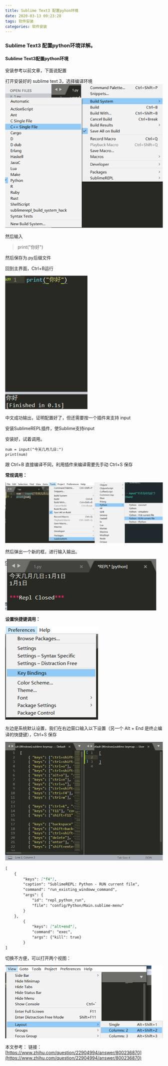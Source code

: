 ```yaml
---
title: Sublime Text3 配置pyhon环境
date: 2020-03-13 09:23:28
tags: 软件安装
categories: 软件安装
---
```

### Sublime Text3 配置python环境详解。
<!--more-->

#### Sublime Text3配置python环境

安装参考以前文章，下面说配置

打开安装好的 sublime text 3，选择编译环境
![0e3b5e9cfb36e436416f187edb061fd0.png](./Sublime-Text3-配置pyhon环境/SublimePython01.png)


然后输入
> print("你好")

然后保存为.py后缀文件

回到主界面，Ctrl+B运行

![89d3fe035435cc1dc56fff80ffd225fc.png](./Sublime-Text3-配置pyhon环境/SublimePython02.png)


中文成功输出，证明配置好了，但还需要按一个插件来支持 input

安装SublimeREPL插件，使Sublime支持input

安装好，试着调用。

```
num = input("今天几月几日:")
print(num)
```

跟 Ctrl+B 直接编译不同，利用插件来编译需要先手动 Ctrl+S 保存

**常规调用：**

![69d5a1b9e9dfe5c1aff1d2e1e1775f36.png](./Sublime-Text3-配置pyhon环境/SublimePython03.png)

然后弹出一个新的框，进行输入输出。

![fbe8fc6a38764b3605c069357dafdf37.png](./Sublime-Text3-配置pyhon环境/SublimePython04.png)

**设置快捷键调用：**

![ded30527af9e541ca4cf0e79bf907cf2.png](./Sublime-Text3-配置pyhon环境/SublimePython05.png)

左边是系统默认设置，我们在右边窗口输入以下设置（另一个 Alt + End 是终止编译的快捷键），Ctrl+S 保存

![bc715187792b855d583c10db6cc44403.png](./Sublime-Text3-配置pyhon环境/SublimePython06.png)

```markdown
[ 
    { 
        "keys": ["f4"], 
        "caption": "SublimeREPL: Python - RUN current file", 
        "command": "run_existing_windoww_command", 
        "args": { 
            "id": "repl_python_run", 
            "file": "config/Python/Main.sublime-menu"
        } 
    },
        { 
            "keys": ["alt+end"], 
            "command": "exec", 
            "args": {"kill": true} 
        } 
]
```

切换不方便，可以打开两个视图：

![c33682bb046be44ffbe99139d83ea249.png](./Sublime-Text3-配置pyhon环境/SublimePython07.png)

本文参考：
链接：[https://www.zhihu.com/question/22904994/answer/800236870](https://www.zhihu.com/question/22904994/answer/800236870)
